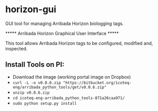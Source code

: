 # horizon-gui
GUI tool for managing Arribada Horizon biologging tags.

***** Arribada Horizon Graphical User Interface *****

This tool allows Arribada Horizon tags to be configured, modified and, inspected.


## Install Tools on PI:
* Download the image (working portal image on Dropbox)
* `curl -L -o v0.0.6.zip "https://bitbucket.org/icoteq-eng/arribada_python_tools/get/v0.0.6.zip"`
* `unzip v0.0.6.zip`
* `cd icoteq-eng-arribada_python_tools-871a26caa971/`
* `sudo python setup.py install`
